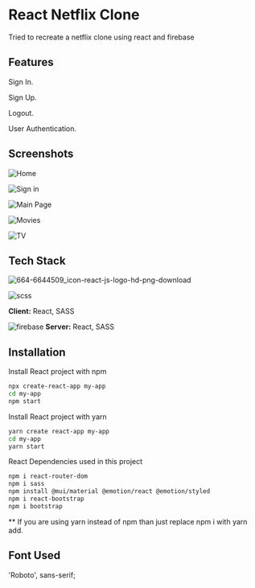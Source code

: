 
# React Netflix Clone

Tried to recreate a netflix clone using react and firebase
## Features
Sign In.

Sign Up.

Logout.

User Authentication.






## Screenshots

![Home](https://user-images.githubusercontent.com/104124676/196867816-043d36e2-f9ef-4c74-8e24-67daf70bdd8a.jpg)

![Sign in](https://user-images.githubusercontent.com/104124676/196868429-8698a31b-6e19-45ed-8d1d-161e9e1e2fb4.jpg)

![Main Page](https://user-images.githubusercontent.com/104124676/196868548-264865e9-1a0c-4555-89a7-6b70dbf9da9a.jpg)
 
![Movies](https://user-images.githubusercontent.com/104124676/196868634-ba7b8ea8-e063-4d79-9f0f-cf1c5554f3c5.jpg)

![TV](https://user-images.githubusercontent.com/104124676/196868731-71dc30c8-492d-4434-96a4-1439af5afe7a.jpg)
## Tech Stack


![664-6644509_icon-react-js-logo-hd-png-download](https://user-images.githubusercontent.com/104124676/196870131-c9fdd6d0-3c0f-4cd5-8de4-da8693e1a933.png)

![scss](https://user-images.githubusercontent.com/104124676/196869620-a478358b-87ee-4c61-9d71-469e6bd593f0.png)


**Client:** React, SASS

![firebase](https://user-images.githubusercontent.com/104124676/196869346-be9d99cb-9985-4757-947c-81c5d389c3ba.png)
**Server:** React, SASS


## Installation

Install React project with npm

```bash
npx create-react-app my-app
cd my-app
npm start
```
Install React project with yarn

```bash
yarn create react-app my-app
cd my-app
yarn start
```
React Dependencies used in this project

```bash
npm i react-router-dom
npm i sass
npm install @mui/material @emotion/react @emotion/styled
npm i react-bootstrap
npm i bootstrap
```
** If you are using yarn instead of npm than just replace npm i with yarn add.
    
## Font Used

'Roboto', sans-serif;